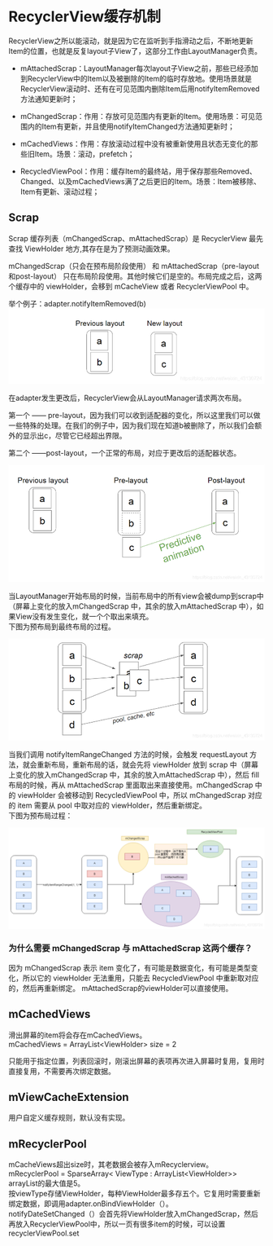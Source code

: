 # RecyclerView缓存机制


RecyclerView之所以能滚动，就是因为它在监听到手指滑动之后，不断地更新Item的位置，也就是反复layout子View了，这部分工作由LayoutManager负责。

- mAttachedScrap：LayoutManager每次layout子View之前，那些已经添加到RecyclerView中的Item以及被删除的Item的临时存放地。使用场景就是RecyclerView滚动时、还有在可见范围内删除Item后用notifyItemRemoved方法通知更新时；

- mChangedScrap：作用：存放可见范围内有更新的Item。使用场景：可见范围内的Item有更新，并且使用notifyItemChanged方法通知更新时；

- mCachedViews：作用：存放滚动过程中没有被重新使用且状态无变化的那些旧Item。场景：滚动，prefetch；

- RecycledViewPool：作用：缓存Item的最终站，用于保存那些Removed、Changed、以及mCachedViews满了之后更旧的Item。场景：Item被移除、Item有更新、滚动过程；

## Scrap
Scrap 缓存列表（mChangedScrap、mAttachedScrap）是 RecyclerView 最先查找 ViewHolder 地方,其存在是为了预测动画效果。

mChangedScrap（只会在预布局阶段使用） 和 mAttachedScrap（pre-layout和post-layout） 只在布局阶段使用。其他时候它们是空的。布局完成之后，这两个缓存中的 viewHolder，会移到 mCacheView 或者 RecyclerViewPool 中。

举个例子：adapter.notifyItemRemoved(b)
![](img/rv2.png)

在adapter发生更改后，RecyclerView会从LayoutManager请求两次布局。

第一个 —— pre-layout，因为我们可以收到适配器的变化，所以这里我们可以做一些特殊的处理。在我们的例子中，因为我们现在知道b被删除了，所以我们会额外的显示出c，尽管它已经超出界限。

第二个 ——post-layout，一个正常的布局，对应于更改后的适配器状态。


![](img/rv3.png)
 

当LayoutManager开始布局的时候，当前布局中的所有view会被dump到scrap中（屏幕上变化的放入mChangedScrap 中，其余的放入mAttachedScrap 中），如果View没有发生变化，就一个个取出来填充。  
下图为预布局到最终布局的过程。

![](img/rv4.png)

当我们调用 notifyItemRangeChanged 方法的时候，会触发 requestLayout 方法，就会重新布局，重新布局的话，就会先将 viewHolder 放到 scrap 中（屏幕上变化的放入mChangedScrap 中，其余的放入mAttachedScrap 中），然后 fill 布局的时候，再从 mAttachedScrap 里面取出来直接使用。mChangedScrap 中的 viewHolder 会被移动到 RecycledViewPool 中，所以 mChangedScrap 对应的 item 需要从 pool 中取对应的 viewHolder，然后重新绑定。  
下图为预布局过程：

![](img/rv1.png)

### 为什么需要 mChangedScrap 与 mAttachedScrap 这两个缓存？
  
 因为 mChangedScrap 表示 item 变化了，有可能是数据变化，有可能是类型变化，所以它的 viewHolder 无法重用，只能去 RecycledViewPool 中重新取对应的，然后再重新绑定。 mAttachedScrap的viewHolder可以直接使用。
 
 
 
 
## mCachedViews

滑出屏幕的item将会存在mCachedViews。    
mCachedViews = ArrayList&lt;ViewHolder&gt; size = 2

只能用于指定位置，列表回滚时，刚滚出屏幕的表项再次进入屏幕时复用，复用时直接复用，不需要再次绑定数据。

## mViewCacheExtension

用户自定义缓存规则，默认没有实现。


## mRecyclerPool

mCacheViews超出size时，其老数据会被存入mRecyclerview。  
mRecyclerPool = SparseArray&lt; ViewType : ArrayList&lt;ViewHolder&gt;&gt; arrayList的最大值是5。  
按viewType存储ViewHolder，每种ViewHolder最多存五个。它复用时需要重新绑定数据，即调用adapter.onBindViewHolder（）。  
notifyDateSetChanged（）会首先将ViewHolder放入mChangedScrap，然后再放入RecyclerViewPool中，所以一页有很多item的时候，可以设置recyclerViewPool.set
  


